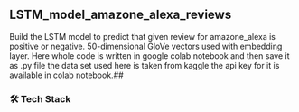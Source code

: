 ## LSTM_model_amazone_alexa_reviews
Build the LSTM model to predict that given review for amazone_alexa is positive or negative.
50-dimensional GloVe vectors used with embedding layer.
Here whole code is written in google colab notebook and then save it as .py file
the data set used here is taken from kaggle the api key for it is available in colab notebook.##
<h3>🛠 Tech Stack</h3>

